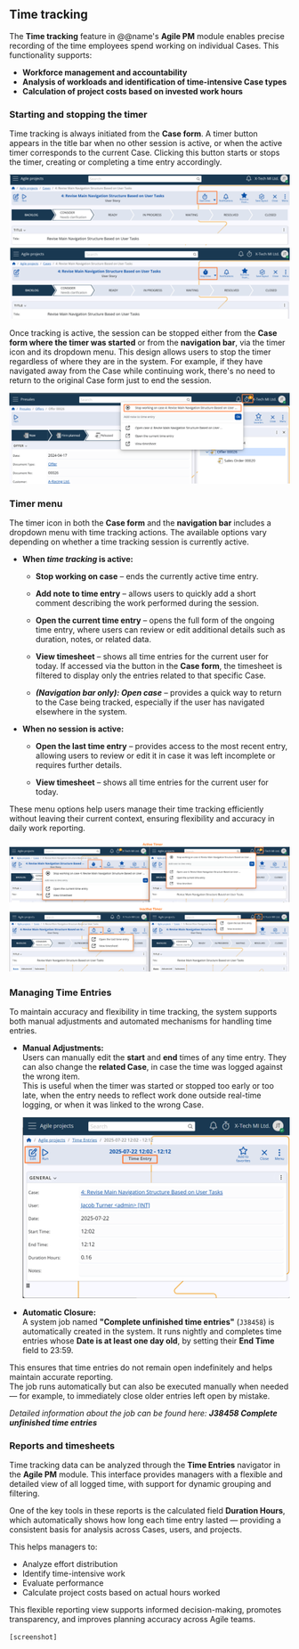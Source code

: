 ## Time tracking

The **Time tracking** feature in @@name's **Agile PM** module enables precise recording of the time employees spend working on individual Cases. This functionality supports:

- **Workforce management and accountability**
- **Analysis of workloads and identification of time-intensive Case types**
- **Calculation of project costs based on invested work hours**


### Starting and stopping the timer

Time tracking is always initiated from the **Case form**. A timer button appears in the title bar when no other session is active, or when the active timer corresponds to the current Case. Clicking this button starts or stops the timer, creating or completing a time entry accordingly.

![Timer Button](pictures/timer-button2.png)

Once tracking is active, the session can be stopped either from the **Case form where the timer was started** or from the **navigation bar**, via the timer icon and its dropdown menu. This design allows users to stop the timer regardless of where they are in the system. For example, if they have navigated away from the Case while continuing work, there's no need to return to the original Case form just to end the session.

![Stop Timer](pictures/stop-timer.png)


### Timer menu

The timer icon in both the **Case form** and the **navigation bar** includes a dropdown menu with time tracking actions. The available options vary depending on whether a time tracking session is currently active.

- **When _time tracking_ is active:**
  - **Stop working on case** – ends the currently active time entry.
  - **Add note to time entry** – allows users to quickly add a short comment describing the work performed during the session.

  - **Open the current time entry** – opens the full form of the ongoing time entry, where users can review or edit additional details such as duration, notes, or related data.
  
  - **View timesheet** – shows all time entries for the current user for today. If accessed via the button in the **Case form**, the timesheet is filtered to display only the entries related to that specific Case.
  
  - **_(Navigation bar only): Open case_** – provides a quick way to return to the Case being tracked, especially if the user has navigated elsewhere in the system.

- **When no session is active:**

  - **Open the last time entry** – provides access to the most recent entry, allowing users to review or edit it in case it was left incomplete or requires further details.
  
  - **View timesheet** – shows all time entries for the current user for today.

These menu options help users manage their time tracking efficiently without leaving their current context, ensuring flexibility and accuracy in daily work reporting.

![Timer Menu](pictures/timer-menu.png)


### Managing Time Entries

To maintain accuracy and flexibility in time tracking, the system supports both manual adjustments and automated mechanisms for handling time entries.

- **Manual Adjustments:**  
  Users can manually edit the **start** and **end** times of any time entry. They can also change the **related Case**, in case the time was logged against the wrong item.  
  This is useful when the timer was started or stopped too early or too late, when the entry needs to reflect work done outside real-time logging, or when it was linked to the wrong Case.

  ![Time Entry Form](pictures/time-entry.png)

- **Automatic Closure:**  
  A system job named **"Complete unfinished time entries"** (`J38458`) is automatically created in the system. It runs nightly and completes time entries whose **Date is at least one day old**, by setting their **End Time** field to 23:59.

This ensures that time entries do not remain open indefinitely and helps maintain accurate reporting.  
The job runs automatically but can also be executed manually when needed — for example, to immediately close older entries left open by mistake.

*Detailed information about the job can be found here: **J38458 Complete unfinished time entries***


### Reports and timesheets

Time tracking data can be analyzed through the **Time Entries** navigator in the **Agile PM** module. This interface provides managers with a flexible and detailed view of all logged time, with support for dynamic grouping and filtering.

One of the key tools in these reports is the calculated field **Duration Hours**, which automatically shows how long each time entry lasted — providing a consistent basis for analysis across Cases, users, and projects.

This helps managers to:

- Analyze effort distribution
- Identify time-intensive work
- Evaluate performance
- Calculate project costs based on actual hours worked

This flexible reporting view supports informed decision-making, promotes transparency, and improves planning accuracy across Agile teams.

`[screenshot]`
